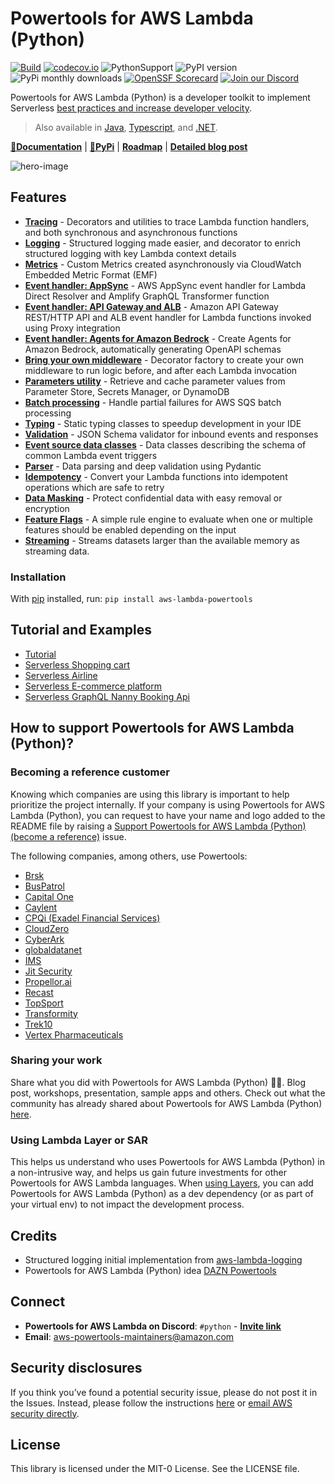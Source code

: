 <!-- markdownlint-disable MD013 MD041 MD043  -->
# Powertools for AWS Lambda (Python)

[![Build](https://github.com/aws-powertools/powertools-lambda-python/actions/workflows/quality_check.yml/badge.svg)](https://github.com/aws-powertools/powertools-lambda-python/actions/workflows/python_build.yml)
[![codecov.io](https://codecov.io/github/aws-powertools/powertools-lambda-python/branch/develop/graphs/badge.svg)](https://app.codecov.io/gh/aws-powertools/powertools-lambda-python)
![PythonSupport](https://img.shields.io/static/v1?label=python&message=%203.8|%203.9|%203.10|%203.11|%203.12&color=blue?style=flat-square&logo=python) ![PyPI version](https://badge.fury.io/py/aws-lambda-powertools.svg) ![PyPi monthly downloads](https://img.shields.io/pypi/dm/aws-lambda-powertools) [![OpenSSF Scorecard](https://api.securityscorecards.dev/projects/github.com/aws-powertools/powertools-lambda-python/badge)](https://api.securityscorecards.dev/projects/github.com/aws-powertools/powertools-lambda-python) [![Join our Discord](https://dcbadge.vercel.app/api/server/B8zZKbbyET?style=flat-square)](https://discord.gg/B8zZKbbyET)

Powertools for AWS Lambda (Python) is a developer toolkit to implement Serverless [best practices and increase developer velocity](https://docs.powertools.aws.dev/lambda/python/latest/#features).

> Also available in [Java](https://github.com/aws-powertools/powertools-lambda-java), [Typescript](https://github.com/aws-powertools/powertools-lambda-typescript), and [.NET](https://github.com/aws-powertools/powertools-lambda-dotnet).

**[📜Documentation](https://docs.powertools.aws.dev/lambda/python/)** | **[🐍PyPi](https://pypi.org/project/aws-lambda-powertools/)** | **[Roadmap](https://docs.powertools.aws.dev/lambda/python/latest/roadmap/)** | **[Detailed blog post](https://aws.amazon.com/blogs/opensource/simplifying-serverless-best-practices-with-lambda-powertools/)**

![hero-image](https://user-images.githubusercontent.com/3340292/198254617-d0fdb672-86a6-4988-8a40-adf437135e0a.png)

## Features

* **[Tracing](https://docs.powertools.aws.dev/lambda/python/latest/core/tracer/)** - Decorators and utilities to trace Lambda function handlers, and both synchronous and asynchronous functions
* **[Logging](https://docs.powertools.aws.dev/lambda/python/latest/core/logger/)** - Structured logging made easier, and decorator to enrich structured logging with key Lambda context details
* **[Metrics](https://docs.powertools.aws.dev/lambda/python/latest/core/metrics/)** - Custom Metrics created asynchronously via CloudWatch Embedded Metric Format (EMF)
* **[Event handler: AppSync](https://docs.powertools.aws.dev/lambda/python/latest/core/event_handler/appsync/)** - AWS AppSync event handler for Lambda Direct Resolver and Amplify GraphQL Transformer function
* **[Event handler: API Gateway and ALB](https://docs.powertools.aws.dev/lambda/python/latest/core/event_handler/api_gateway/)** - Amazon API Gateway REST/HTTP API and ALB event handler for Lambda functions invoked using Proxy integration
* **[Event handler: Agents for Amazon Bedrock](https://docs.powertools.aws.dev/lambda/python/latest/core/event_handler/bedrock_agents/)** - Create Agents for Amazon Bedrock, automatically generating OpenAPI schemas
* **[Bring your own middleware](https://docs.powertools.aws.dev/lambda/python/latest/utilities/middleware_factory/)** - Decorator factory to create your own middleware to run logic before, and after each Lambda invocation
* **[Parameters utility](https://docs.powertools.aws.dev/lambda/python/latest/utilities/parameters/)** - Retrieve and cache parameter values from Parameter Store, Secrets Manager, or DynamoDB
* **[Batch processing](https://docs.powertools.aws.dev/lambda/python/latest/utilities/batch/)** - Handle partial failures for AWS SQS batch processing
* **[Typing](https://docs.powertools.aws.dev/lambda/python/latest/utilities/typing/)** - Static typing classes to speedup development in your IDE
* **[Validation](https://docs.powertools.aws.dev/lambda/python/latest/utilities/validation/)** - JSON Schema validator for inbound events and responses
* **[Event source data classes](https://docs.powertools.aws.dev/lambda/python/latest/utilities/data_classes/)** - Data classes describing the schema of common Lambda event triggers
* **[Parser](https://docs.powertools.aws.dev/lambda/python/latest/utilities/parser/)** - Data parsing and deep validation using Pydantic
* **[Idempotency](https://docs.powertools.aws.dev/lambda/python/latest/utilities/idempotency/)** - Convert your Lambda functions into idempotent operations which are safe to retry
* **[Data Masking](https://docs.powertools.aws.dev/lambda/python/latest/utilities/data_masking/)** -  Protect confidential data with easy removal or encryption
* **[Feature Flags](https://docs.powertools.aws.dev/lambda/python/latest/utilities/feature_flags/)** - A simple rule engine to evaluate when one or multiple features should be enabled depending on the input
* **[Streaming](https://docs.powertools.aws.dev/lambda/python/latest/utilities/streaming/)** - Streams datasets larger than the available memory as streaming data.

### Installation

With [pip](https://pip.pypa.io/en/latest/index.html) installed, run: ``pip install aws-lambda-powertools``

## Tutorial and Examples

* [Tutorial](https://docs.powertools.aws.dev/lambda/python/latest/tutorial)
* [Serverless Shopping cart](https://github.com/aws-samples/aws-serverless-shopping-cart)
* [Serverless Airline](https://github.com/aws-samples/aws-serverless-airline-booking)
* [Serverless E-commerce platform](https://github.com/aws-samples/aws-serverless-ecommerce-platform)
* [Serverless GraphQL Nanny Booking Api](https://github.com/trey-rosius/babysitter_api)

## How to support Powertools for AWS Lambda (Python)?

### Becoming a reference customer

Knowing which companies are using this library is important to help prioritize the project internally. If your company is using Powertools for AWS Lambda (Python), you can request to have your name and logo added to the README file by raising a [Support Powertools for AWS Lambda (Python) (become a reference)](https://github.com/aws-powertools/powertools-lambda-python/issues/new?assignees=&labels=customer-reference&template=support_powertools.yml&title=%5BSupport+Lambda+Powertools%5D%3A+%3Cyour+organization+name%3E) issue.

The following companies, among others, use Powertools:

* [Brsk](https://www.brsk.co.uk/)
* [BusPatrol](https://buspatrol.com/)
* [Capital One](https://www.capitalone.com/)
* [Caylent](https://caylent.com/)
* [CPQi (Exadel Financial Services)](https://cpqi.com/)
* [CloudZero](https://www.cloudzero.com/)
* [CyberArk](https://www.cyberark.com/)
* [globaldatanet](https://globaldatanet.com/)
* [IMS](https://ims.tech/)
* [Jit Security](https://www.jit.io/)
* [Propellor.ai](https://www.propellor.ai/)
* [Recast](https://getrecast.com/)
* [TopSport](https://www.topsport.com.au/)
* [Transformity](https://transformity.tech/)
* [Trek10](https://www.trek10.com/)
* [Vertex Pharmaceuticals](https://www.vrtx.com/)

### Sharing your work

Share what you did with Powertools for AWS Lambda (Python) 💞💞. Blog post, workshops, presentation, sample apps and others. Check out what the community has already shared about Powertools for AWS Lambda (Python) [here](https://docs.powertools.aws.dev/lambda/python/latest/we_made_this/).

### Using Lambda Layer or SAR

This helps us understand who uses Powertools for AWS Lambda (Python) in a non-intrusive way, and helps us gain future investments for other Powertools for AWS Lambda languages. When [using Layers](https://docs.powertools.aws.dev/lambda/python/latest/#lambda-layer), you can add Powertools for AWS Lambda (Python) as a dev dependency (or as part of your virtual env) to not impact the development process.

## Credits

* Structured logging initial implementation from [aws-lambda-logging](https://gitlab.com/hadrien/aws_lambda_logging)
* Powertools for AWS Lambda (Python) idea [DAZN Powertools](https://github.com/getndazn/dazn-lambda-powertools/)

## Connect

* **Powertools for AWS Lambda on Discord**: `#python` - **[Invite link](https://discord.gg/B8zZKbbyET)**
* **Email**: <aws-powertools-maintainers@amazon.com>

## Security disclosures

If you think you’ve found a potential security issue, please do not post it in the Issues.  Instead, please follow the instructions [here](https://aws.amazon.com/security/vulnerability-reporting/) or [email AWS security directly](mailto:aws-security@amazon.com).

## License

This library is licensed under the MIT-0 License. See the LICENSE file.
